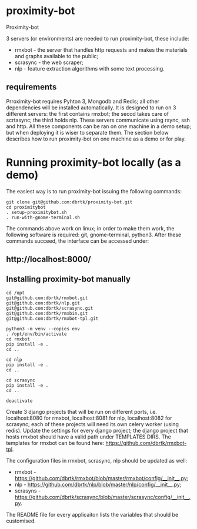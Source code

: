 # proximity-bot
Proximity-bot


3 servers (or environments) are needed to run proximity-bot, these include: 
* rmxbot - the server that handles http requests and makes the materials and graphs available to the public;
* scrasync - the web scraper;
* nlp - feature extraction algorithms with some text processing.

## requirements
Prroximity-bot requires Pyhton 3, Mongodb and Redis; all other dependencies will be installed automatically. It is designed to run on 3 different servers: the first contains rmxbot; the secod takes care of scrtasync; the third holds nlp. These servers communicate using rsync, ssh and http. All these components can be ran on one machine in a demo setup; but when deploying it is wiser to separate them. The section below describes how to run proximity-bot on one machine as a demo or for play. 

# Running proximity-bot locally (as a demo)
The easiest way is to run proximity-bot issuing the following commands:
```
git clone git@github.com:dbrtk/proximity-bot.git
cd proximitybot
. setup-proximitybot.sh
. run-with-gnome-terminal.sh
```
The commands above work on linux; in order to make them work, the following software is required: git, gnome-terminal, python3.
After these commands succeed, the interface can be accessed under:
## http://localhost:8000/




## Installing proximity-bot manually
```
cd /opt
git@github.com:dbrtk/rmxbot.git
git@github.com:dbrtk/nlp.git
git@github.com:dbrtk/scrasync.git
git@github.com:dbrtk/rmxbin.git
git@github.com:dbrtk/rmxbot-tpl.git

python3 -m venv --copies env
. /opt/env/bin/activate
cd rmxbot
pip install -e .
cd ..

cd nlp
pip install -e . 
cd ..

cd scrasync
pip install -e .
cd ..

deactivate
```
Create 3 django projects that will be run on different ports, i.e. localhost:8080 for rmxbot, localhost:8081 for nlp, localhost:8082 for scrasync; each of these projects will need its own celery worker (using redis). Update the settings for every django project; the django project that hosts rmxbot should have a valid path under TEMPLATES DIRS. The templates for rmxbot can be found here: https://github.com/dbrtk/rmxbot-tpl.

The configuration files in rmxbot, scrasync, nlp should be updated as well:
* rmxbot - https://github.com/dbrtk/rmxbot/blob/master/rmxbot/config/__init__.py;
* nlp - https://github.com/dbrtk/nlp/blob/master/nlp/config/__init__.py;
* scrasyns - https://github.com/dbrtk/scrasync/blob/master/scrasync/config/__init__.py.

The README file for every applicaiton lists the variables that should be customised.
